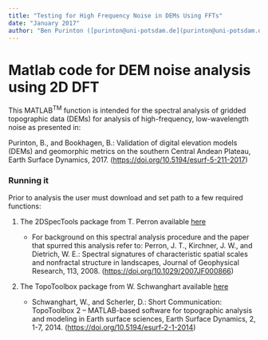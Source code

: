 ```yaml
---
title: "Testing for High Frequency Noise in DEMs Using FFTs"
date: "January 2017"
author: "Ben Purinton ([purinton@uni-potsdam.de](purinton@uni-potsdam.de))"
---
```


# Matlab code for DEM noise analysis using 2D DFT

This MATLAB<sup>TM</sup> function is intended for the spectral analysis of gridded topographic data (DEMs) for analysis of high-frequency, low-wavelength noise as presented in:

Purinton, B., and Bookhagen, B.: Validation of digital elevation models (DEMs) and geomorphic metrics on the southern Central Andean Plateau, Earth Surface Dynamics, 2017.
(https://doi.org/10.5194/esurf-5-211-2017)

### Running it

Prior to analysis the user must download and set path to a few required functions:

1. The 2DSpecTools package from T. Perron available [here](http://web.mit.edu/perron/www/downloads.html)
    * For background on this spectral analysis procedure and the paper that spurred this analysis refer to: Perron, J. T., Kirchner, J. W., and Dietrich, W. E.: Spectral signatures of characteristic spatial scales and nonfractal structure in landscapes, Journal of Geophysical Research, 113, 2008. (https://doi.org/10.1029/2007JF000866)

2. The TopoToolbox package from W. Schwanghart available [here](https://github.com/csdms-contrib/topotoolbox)
    * Schwanghart, W., and Scherler, D.: Short Communication: TopoToolbox 2 – MATLAB-based software for topographic analysis and modeling in Earth surface sciences, Earth Surface Dynamics, 2, 1-7, 2014. (https://doi.org/10.5194/esurf-2-1-2014)


